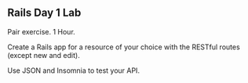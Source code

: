 ## Rails Day 1 Lab

Pair exercise. 1 Hour.

Create a Rails app for a resource of your choice with the RESTful routes (except new and edit).

Use JSON and Insomnia to test your API.
